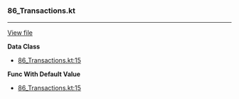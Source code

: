 ### 86_Transactions.kt
---
[View file](../../recall_analyzed/86_Transactions.kt)

**Data Class**

 - [86_Transactions.kt:15](../../recall_analyzed/86_Transactions.kt#L15)

**Func With Default Value**

 - [86_Transactions.kt:15](../../recall_analyzed/86_Transactions.kt#L15)
